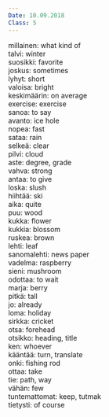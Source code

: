 ```yaml
---
Date: 10.09.2018
Class: 5
---
```


millainen: what kind of  
talvi: winter  
suosikki: favorite  
joskus: sometimes  
lyhyt: short  
valoisa: bright  
keskimäärin: on average  
exercise: exercise  
sanoa: to say  
avanto: ice hole  
nopea: fast  
sataa: rain  
selkeä: clear  
pilvi: cloud  
aste: degree, grade  
vahva: strong  
antaa: to give  
loska: slush  
hiihtää: ski  
aika: quite  
puu: wood  
kukka: flower  
kukkia: blossom  
ruskea: brown  
lehti: leaf  
sanomalehti: news paper  
vadelma: raspberry  
sieni: mushroom  
odottaa: to wait  
marja: berry  
pitkä: tall  
jo: already  
loma: holiday  
sirkka: cricket  
otsa: forehead  
otsikko:  heading, title  
ken: whoever  
kääntää: turn, translate  
onki: fishing rod  
ottaa: take  
tie: path, way  
vähän: few  
tuntemattomat: keep, tutmak  
tietysti: of course  
